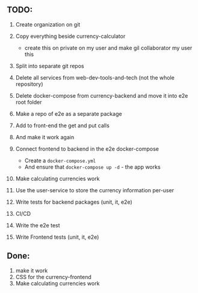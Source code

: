 ## TODO:
1. Create organization on git 
1. Copy everything beside currency-calculator
    * create this on private on my user and make gil collaborator  my user this
1. Split into separate git repos
1. Delete all services from web-dev-tools-and-tech (not the whole repository)
1. Delete docker-compose from currency-backend and move it into e2e root folder
1. Make a repo of e2e as a separate package

1. Add to front-end the get and put calls 

1. And make it work again
1. Connect frontend to backend in the e2e docker-compose
   * Create a `docker-compose.yml`
   * And ensure that `docker-compose up -d` - the app works
1. Make calculating currencies work

1. Use the user-service to store the currency information per-user
1. Write tests for backend packages (unit, it, e2e)
1. CI/CD
1. Write the e2e test
1. Write Frontend tests (unit, it, e2e)

## Done:
1. make it work
1. CSS for the currency-frontend
1. Make calculating currencies work
